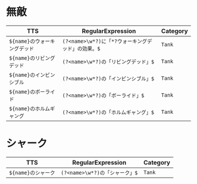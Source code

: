 # 無敵

| TTS | RegularExpression | Category |
| --- | --- | --- |
| `${name}のウォーキングデッド` | `(?<name>\w*?)に「*?ウォーキングデッド」の効果。$` | `Tank` |
| `${name}のリビングデッド` | `(?<name>\w*?)の「リビングデッド」$` | `Tank` |
| `${name}のインビンシブル` | `(?<name>\w*?)の「インビンシブル」$` | `Tank` |
| `${name}のボーライド` | `(?<name>\w*?)の「ボーライド」$` | `Tank` |
| `${name}のホルムギャング` | `(?<name>\w*?)の「ホルムギャング」$` | `Tank` |

# シャーク

| TTS | RegularExpression | Category |
| --- | --- | --- |
| `${name}のシャーク` | `(?<name>\w*?)の「シャーク」$` | `Tank` |
